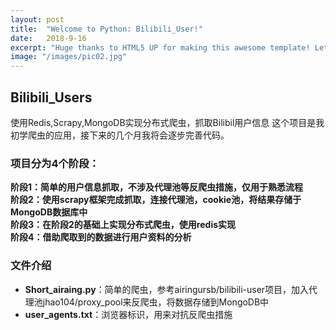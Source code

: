 ```yaml
---
layout: post
title:  "Welcome to Python: Bilibili_User!"
date:   2018-9-16
excerpt: "Huge thanks to HTML5 UP for making this awesome template! Let's see what it can do"
image: "/images/pic02.jpg"
---
```

## Bilibili_Users
使用Redis,Scrapy,MongoDB实现分布式爬虫，抓取Bilibil用户信息
这个项目是我初学爬虫的应用，接下来的几个月我将会逐步完善代码。
### 项目分为4个阶段：
**阶段1：简单的用户信息抓取，不涉及代理池等反爬虫措施，仅用于熟悉流程 \
阶段2：使用scrapy框架完成抓取，连接代理池，cookie池，将结果存储于MongoDB数据库中 \
阶段3：在阶段2的基础上实现分布式爬虫，使用redis实现 \
阶段4：借助爬取到的数据进行用户资料的分析** 
### 文件介绍
* **Short_airaing.py**：简单的爬虫，参考airingursb/bilibili-user项目，加入代理池jhao104/proxy_pool来反爬虫，将数据存储到MongoDB中
* **user_agents.txt**：浏览器标识，用来对抗反爬虫措施
